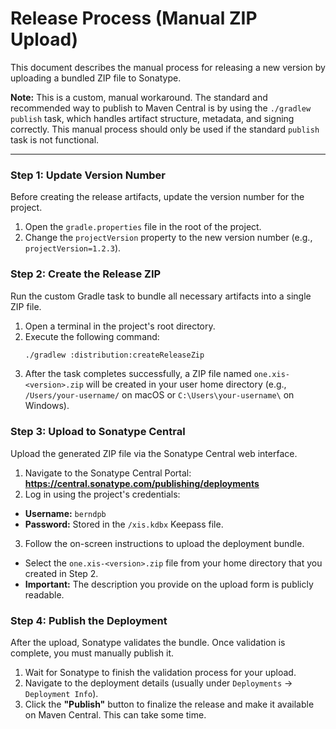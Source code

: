 # Release Process (Manual ZIP Upload)

This document describes the manual process for releasing a new version by uploading a bundled ZIP file to Sonatype.

**Note:** This is a custom, manual workaround. The standard and recommended way to publish to Maven Central is by using
the `./gradlew publish` task, which handles artifact structure, metadata, and signing correctly. This manual process
should only be used if the standard `publish` task is not functional.

---

### Step 1: Update Version Number

Before creating the release artifacts, update the version number for the project.

1. Open the `gradle.properties` file in the root of the project.
2. Change the `projectVersion` property to the new version number (e.g., `projectVersion=1.2.3`).

### Step 2: Create the Release ZIP

Run the custom Gradle task to bundle all necessary artifacts into a single ZIP file.

1. Open a terminal in the project's root directory.
2. Execute the following command:
   ```bash
   ./gradlew :distribution:createReleaseZip
   ```
3. After the task completes successfully, a ZIP file named `one.xis-<version>.zip` will be created in your user home
   directory (e.g., `/Users/your-username/` on macOS or `C:\Users\your-username\` on Windows).

### Step 3: Upload to Sonatype Central

Upload the generated ZIP file via the Sonatype Central web interface.

1. Navigate to the Sonatype Central Portal: **https://central.sonatype.com/publishing/deployments**
2. Log in using the project's credentials:

* **Username:** `berndpb`
* **Password:** Stored in the `/xis.kdbx` Keepass file.

3. Follow the on-screen instructions to upload the deployment bundle.

* Select the `one.xis-<version>.zip` file from your home directory that you created in Step 2.
* **Important:** The description you provide on the upload form is publicly readable.

### Step 4: Publish the Deployment

After the upload, Sonatype validates the bundle. Once validation is complete, you must manually publish it.

1. Wait for Sonatype to finish the validation process for your upload.
2. Navigate to the deployment details (usually under `Deployments` -> `Deployment Info`).
3. Click the **"Publish"** button to finalize the release and make it available on Maven Central. This can take some
   time.